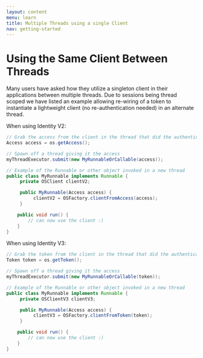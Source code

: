 ```yaml
---
layout: content
menu: learn
title: Multiple Threads using a single Client
nav: getting-started
---
```


# Using the Same Client Between Threads

Many users have asked how they utilize a singleton client in their applications between multiple threads.  Due to sessions being thread scoped we have listed an example allowing re-wiring of a token to instantiate a lightweight client (no re-authentication needed) in an alternate thread.

When using Identity V2:
```java
// Grab the access from the client in the thread that did the authentication
Access access = os.getAccess();

// Spawn off a thread giving it the access
myThreadExecutor.submit(new MyRunnableOrCallable(access));

// Example of the Runnable or other object invoked in a new thread
public class MyRunnable implements Runnable {
     private OSClient clientV2;

     public MyRunnable(Access access) {
          clientV2 = OSFactory.clientFromAccess(access);
     }

    public void run() { 
        // can now use the client :)
    }
}
```

When using Identity V3:
```java
// Grab the token from the client in the thread that did the authentication
Token token = os.getToken();

// Spawn off a thread giving it the access
myThreadExecutor.submit(new MyRunnableOrCallable(token));

// Example of the Runnable or other object invoked in a new thread
public class MyRunnable implements Runnable {
     private OSClientV3 clientV3;

     public MyRunnable(Access access) {
          clientV3 = OSFactory.clientFromToken(token);
     }

    public void run() {
        // can now use the client :)
    }
}
```

